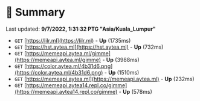 # 📖 Summary
Last updated: **9/7/2022, 1:31:32 PTG "Asia/Kuala_Lumpur"**

- `GET` [https://lilr.ml](https://lilr.ml) - **Up** (1735ms)
- `GET` [https://hst.aytea.ml](https://hst.aytea.ml) - **Up** (732ms)
- `GET` [https://memeapi.aytea.ml/gimme](https://memeapi.aytea.ml/gimme) - **Up** (3988ms)
- `GET` [https://color.aytea.ml/4b31d6.png](https://color.aytea.ml/4b31d6.png) - **Up** (1510ms)
- `GET` [https://memeapi.aytea.ml](https://memeapi.aytea.ml) - **Up** (232ms)
- `GET` [https://memeapi.aytea14.repl.co/gimme](https://memeapi.aytea14.repl.co/gimme) - **Up** (578ms)
